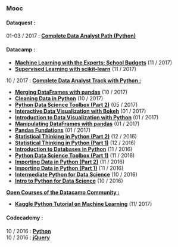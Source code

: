 ###  Mooc  


#### Dataquest :

01-03 / 2017 : **[Complete Data Analyst Path (Python)](https://www.dataquest.io/home)**   

#### Datacamp :

 - **[Machine Learning with the Experts: School Budgets](https://www.datacamp.com/courses/machine-learning-with-the-experts-school-budgets)** (11 / 2017)
 - **[Supervised Learning with scikit-learn](https://www.datacamp.com/courses/supervised-learning-with-scikit-learn)** (11 / 2017)   

10 / 2017 : **[Complete Data Analyst Track with Python :](https://www.datacamp.com/tracks/data-analyst-with-python)**

 - **[Merging DataFrames with pandas](https://www.datacamp.com/courses/merging-dataframes-with-pandas)** (10 / 2017)   
 - **[Cleaning Data in Python](https://www.datacamp.com/courses/cleaning-data-in-python)** (10 / 2017)   
 - **[Python Data Science Toolbox (Part 2)](https://www.datacamp.com/courses/python-data-science-toolbox-part-2)** (05 / 2017)
 - **[Interactive Data Visualization with Bokeh](https://www.datacamp.com/courses/interactive-data-visualization-with-bokeh)** (01 / 2017)  
 - **[Introduction to Data Visualization with Python](https://www.datacamp.com/courses/introduction-to-data-visualization-with-python)** (01 / 2017)
 - **[Manipulating DataFrames with pandas](https://www.datacamp.com/courses/manipulating-dataframes-with-pandas)** (01 / 2017)  
 - **[Pandas Fundations](https://www.datacamp.com/courses/pandas-foundations)** (01 / 2017)
 - **[Statistical Thinking in Python (Part 2)](https://www.datacamp.com/courses/statistical-thinking-in-python-part-2)** (12 / 2016)
 - **[Statistical Thinking in Python (Part 1)](https://www.datacamp.com/courses/statistical-thinking-in-python-part-1)** (12 / 2016)
 - **[Introduction to Databases in Python](https://www.datacamp.com/courses/introduction-to-relational-databases-in-python)** (11 / 2016)
 - **[Python Data Science Toolbox (Part 1)](https://www.datacamp.com/courses/python-data-science-toolbox-part-1)** (11 / 2016)
 - **[Importing Data in Python (Part 2)](https://www.datacamp.com/courses/importing-data-in-python-part-2)** (11 / 2016)
 - **[Importing Data in Python (Part 1)](https://www.datacamp.com/courses/importing-data-in-python-part-1)** (11 / 2016)
 - **[Intermediate Python for Data Science](https://www.datacamp.com/courses/intermediate-python-for-data-science)** (10 / 2016)
 - **[Intro to Python for Data Science](https://www.datacamp.com/courses/intro-to-python-for-data-science)** (10 / 2016)

**[Open Courses of the Datacamp Community :](https://www.datacamp.com/community/open-courses)**

 - **[Kaggle Python Tutorial on Machine Learning](https://www.datacamp.com/community/open-courses/kaggle-python-tutorial-on-machine-learning)** (11/ 2017)

#### Codecademy :

10 / 2016 : **[Python](https://www.codecademy.com/learn/python)**   
10 / 2016 : **[jQuery](https://www.codecademy.com/learn/jquery)**    
